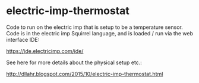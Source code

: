 # electric-imp-thermostat

Code to run on the electric imp that is setup to be a temperature sensor. Code is in the electric imp Squirrel language, and is loaded / run via the web interface IDE:

https://ide.electricimp.com/ide/

See here for more details about the physical setup etc.:

http://dllahr.blogspot.com/2015/10/electric-imp-thermostat.html
